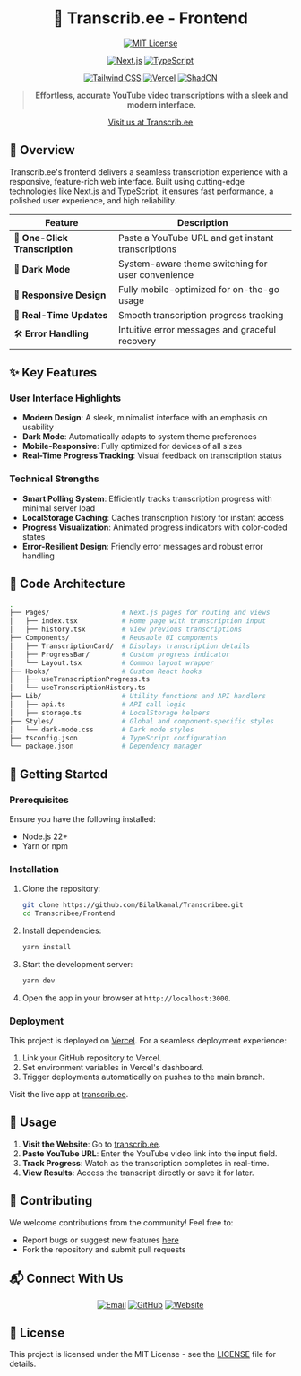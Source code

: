 <div align="center">

# 🐝 Transcrib.ee - Frontend

[![MIT License](https://img.shields.io/badge/License-MIT-green.svg)](https://choosealicense.com/licenses/mit/)


[![Next.js](https://img.shields.io/badge/Next.js-15+-black?style=for-the-badge&logo=next.js)](https://nextjs.org/)
[![TypeScript](https://img.shields.io/badge/TypeScript-007ACC?style=for-the-badge&logo=typescript)](https://www.typescriptlang.org/)

[![Tailwind CSS](https://img.shields.io/badge/TailwindCSS-06B6D4?style=for-the-badge&logo=tailwindcss)](https://tailwindcss.com/)
[![Vercel](https://img.shields.io/badge/Vercel-000000?style=for-the-badge&logo=vercel)](https://vercel.com/)
[![ShadCN](https://img.shields.io/badge/ShadCN-%23A78BFA?style=for-the-badge&logo=shadcn)](https://shadcn.dev/)


> **Effortless, accurate YouTube video transcriptions with a sleek and modern interface.**

[Visit us at Transcrib.ee](https://transcrib.ee)

</div>

## 🎯 Overview

Transcrib.ee's frontend delivers a seamless transcription experience with a responsive, feature-rich web interface. Built using cutting-edge technologies like Next.js and TypeScript, it ensures fast performance, a polished user experience, and high reliability.

| Feature                       | Description                                            |
|-------------------------------|--------------------------------------------------------|
| 🚀 **One-Click Transcription**| Paste a YouTube URL and get instant transcriptions    |
| 🌙 **Dark Mode**              | System-aware theme switching for user convenience     |
| 📱 **Responsive Design**      | Fully mobile-optimized for on-the-go usage            |
| 🔄 **Real-Time Updates**      | Smooth transcription progress tracking                |
| 🛠️ **Error Handling**         | Intuitive error messages and graceful recovery        |

## ✨ Key Features

### User Interface Highlights
- **Modern Design**: A sleek, minimalist interface with an emphasis on usability
- **Dark Mode**: Automatically adapts to system theme preferences
- **Mobile-Responsive**: Fully optimized for devices of all sizes
- **Real-Time Progress Tracking**: Visual feedback on transcription status

### Technical Strengths
- **Smart Polling System**: Efficiently tracks transcription progress with minimal server load
- **LocalStorage Caching**: Caches transcription history for instant access
- **Progress Visualization**: Animated progress indicators with color-coded states
- **Error-Resilient Design**: Friendly error messages and robust error handling

## 📁 Code Architecture

```bash
.
├── Pages/                  # Next.js pages for routing and views
│   ├── index.tsx           # Home page with transcription input
│   ├── history.tsx         # View previous transcriptions
├── Components/             # Reusable UI components
│   ├── TranscriptionCard/  # Displays transcription details
│   ├── ProgressBar/        # Custom progress indicator
│   └── Layout.tsx          # Common layout wrapper
├── Hooks/                  # Custom React hooks
│   ├── useTranscriptionProgress.ts
│   └── useTranscriptionHistory.ts
├── Lib/                    # Utility functions and API handlers
│   ├── api.ts              # API call logic
│   ├── storage.ts          # LocalStorage helpers
├── Styles/                 # Global and component-specific styles
│   └── dark-mode.css       # Dark mode styles
├── tsconfig.json           # TypeScript configuration
└── package.json            # Dependency manager
```

## 🚀 Getting Started

### Prerequisites

Ensure you have the following installed:
- Node.js 22+
- Yarn or npm

### Installation

1. Clone the repository:
   ```bash
   git clone https://github.com/Bilalkamal/Transcribee.git
   cd Transcribee/Frontend
   ```

2. Install dependencies:
   ```bash
   yarn install
   ```

3. Start the development server:
   ```bash
   yarn dev
   ```

4. Open the app in your browser at `http://localhost:3000`.

### Deployment

This project is deployed on [Vercel](https://vercel.com/). For a seamless deployment experience:

1. Link your GitHub repository to Vercel.
2. Set environment variables in Vercel's dashboard.
3. Trigger deployments automatically on pushes to the main branch.

Visit the live app at [transcrib.ee](https://transcrib.ee).

## 📜 Usage

1. **Visit the Website**: Go to [transcrib.ee](https://transcrib.ee).
2. **Paste YouTube URL**: Enter the YouTube video link into the input field.
3. **Track Progress**: Watch as the transcription completes in real-time.
4. **View Results**: Access the transcript directly or save it for later.



## 🤝 Contributing

We welcome contributions from the community! Feel free to:
- Report bugs or suggest new features [here](https://github.com/Bilalkamal/Transcribee/issues)
- Fork the repository and submit pull requests

## 📬 Connect With Us

<div align="center">

[![Email](https://img.shields.io/badge/Email-hello@transcrib.ee-red?style=for-the-badge)](mailto:hello@transcrib.ee)
[![GitHub](https://img.shields.io/badge/GitHub-@Bilalkamal-black?style=for-the-badge&logo=github)](https://github.com/Bilalkamal/Transcribee)
[![Website](https://img.shields.io/badge/Website-Transcrib.ee-blue?style=for-the-badge)](https://transcrib.ee)

</div>

## 📜 License

This project is licensed under the MIT License - see the [LICENSE](LICENSE) file for details.
